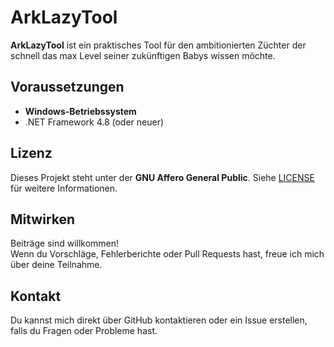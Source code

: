 # ArkLazyTool

**ArkLazyTool** ist ein praktisches Tool für den ambitionierten Züchter der schnell das max Level seiner zukünftigen Babys wissen möchte.

## Voraussetzungen

- **Windows-Betriebssystem**
- .NET Framework 4.8 (oder neuer)  

## Lizenz

Dieses Projekt steht unter der **GNU Affero General Public**. Siehe [LICENSE](LICENSE.txt) für weitere Informationen.

## Mitwirken

Beiträge sind willkommen!  
Wenn du Vorschläge, Fehlerberichte oder Pull Requests hast, freue ich mich über deine Teilnahme.

## Kontakt

Du kannst mich direkt über GitHub kontaktieren oder ein Issue erstellen, falls du Fragen oder Probleme hast.
